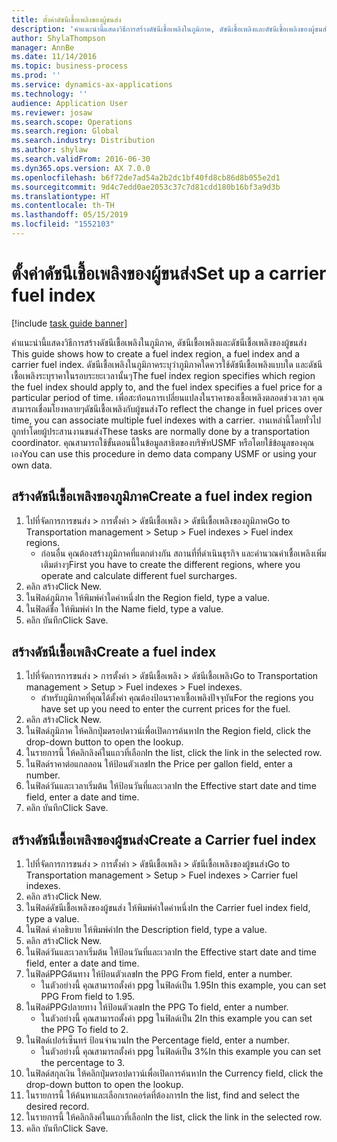 ```yaml
---
title: ตั้งค่าดัชนีเชื้อเพลิงของผู้ขนส่ง
description: 'คำแนะนำนี้แสดงวิธีการสร้างดัชนีเชื้อเพลิงในภูมิภาค, ดัชนีเชื้อเพลิงและดัชนีเชื้อเพลิงของผู้ขนส่ง '
author: ShylaThompson
manager: AnnBe
ms.date: 11/14/2016
ms.topic: business-process
ms.prod: ''
ms.service: dynamics-ax-applications
ms.technology: ''
audience: Application User
ms.reviewer: josaw
ms.search.scope: Operations
ms.search.region: Global
ms.search.industry: Distribution
ms.author: shylaw
ms.search.validFrom: 2016-06-30
ms.dyn365.ops.version: AX 7.0.0
ms.openlocfilehash: b6f72de7ad54a2b2dc1bf40fd8cb86d8b055e2d1
ms.sourcegitcommit: 9d4c7edd0ae2053c37c7d81cdd180b16bf3a9d3b
ms.translationtype: HT
ms.contentlocale: th-TH
ms.lasthandoff: 05/15/2019
ms.locfileid: "1552103"
---
```

# <a name="set-up-a-carrier-fuel-index"></a><span data-ttu-id="02b1d-103">ตั้งค่าดัชนีเชื้อเพลิงของผู้ขนส่ง</span><span class="sxs-lookup"><span data-stu-id="02b1d-103">Set up a carrier fuel index</span></span>

[!include [task guide banner](../../includes/task-guide-banner.md)]

<span data-ttu-id="02b1d-104">คำแนะนำนี้แสดงวิธีการสร้างดัชนีเชื้อเพลิงในภูมิภาค, ดัชนีเชื้อเพลิงและดัชนีเชื้อเพลิงของผู้ขนส่ง </span><span class="sxs-lookup"><span data-stu-id="02b1d-104">This guide shows how to create a fuel index region, a fuel index and a carrier fuel index.</span></span> <span data-ttu-id="02b1d-105">ดัชนีเชื้อเพลิงในภูมิภาคระบุว่าภูมิภาคใดควรใช้ดัชนีเชื้อเพลิงแบบใด และดัชนีเชื้อเพลิงระบุราคาในรอบระยะเวลานั้นๆ</span><span class="sxs-lookup"><span data-stu-id="02b1d-105">The fuel index region specifies which region the fuel index should apply to, and the fuel index specifies a fuel price for a particular period of time.</span></span> <span data-ttu-id="02b1d-106">เพื่อสะท้อนการเปลี่ยนแปลงในราคาของเชื้อเพลิงตลอดช่วงเวลา คุณสามารถเชื่อมโยงหลายๆดัชนีเชื้อเพลิงกับผู้ขนส่ง</span><span class="sxs-lookup"><span data-stu-id="02b1d-106">To reflect the change in fuel prices over time, you can associate multiple fuel indexes with a carrier.</span></span>  <span data-ttu-id="02b1d-107">งานเหล่านี้โดยทั่วไปถูกทำโดยผู้ประสานงานขนส่ง</span><span class="sxs-lookup"><span data-stu-id="02b1d-107">These tasks are normally done by a transportation coordinator.</span></span> <span data-ttu-id="02b1d-108">คุณสามารถใช้ขั้นตอนนี้ในข้อมูลสาธิตของบริษัทUSMF หรือโดยใช้ข้อมูลของคุณเอง</span><span class="sxs-lookup"><span data-stu-id="02b1d-108">You can use this procedure in demo data company USMF or using your own data.</span></span>


## <a name="create-a-fuel-index-region"></a><span data-ttu-id="02b1d-109">สร้างดัชนีเชื้อเพลิงของภูมิภาค</span><span class="sxs-lookup"><span data-stu-id="02b1d-109">Create a fuel index region</span></span>
1. <span data-ttu-id="02b1d-110">ไปที่จัดการการขนส่ง > การตั้งค่า > ดัชนีเชื้อเพลิง > ดัชนีเชื้อเพลิงของภูมิภาค</span><span class="sxs-lookup"><span data-stu-id="02b1d-110">Go to Transportation management > Setup > Fuel indexes > Fuel index regions.</span></span>
    * <span data-ttu-id="02b1d-111">ก่อนอื่น คุณต้องสร้างภูมิภาคที่แตกต่างกัน สถานที่ที่ดำเนินธุรกิจ และคำนวณค่าเชื้อเพลิงเพิ่มเติมต่างๆ</span><span class="sxs-lookup"><span data-stu-id="02b1d-111">First you have to create the different regions, where you operate and calculate different fuel surcharges.</span></span>  
2. <span data-ttu-id="02b1d-112">คลิก สร้าง</span><span class="sxs-lookup"><span data-stu-id="02b1d-112">Click New.</span></span>
3. <span data-ttu-id="02b1d-113">ในฟิลด์ภูมิภาค ให้พิมพ์ค่าใดค่าหนึ่ง</span><span class="sxs-lookup"><span data-stu-id="02b1d-113">In the Region field, type a value.</span></span>
4. <span data-ttu-id="02b1d-114">ในฟิลด์ชื่อ ให้พิมพ์ค่า </span><span class="sxs-lookup"><span data-stu-id="02b1d-114">In the Name field, type a value.</span></span>
5. <span data-ttu-id="02b1d-115">คลิก บันทึก</span><span class="sxs-lookup"><span data-stu-id="02b1d-115">Click Save.</span></span>

## <a name="create-a-fuel-index"></a><span data-ttu-id="02b1d-116">สร้างดัชนีเชื้อเพลิง</span><span class="sxs-lookup"><span data-stu-id="02b1d-116">Create a fuel index</span></span>
1. <span data-ttu-id="02b1d-117">ไปที่จัดการการขนส่ง > การตั้งค่า > ดัชนีเชื้อเพลิง > ดัชนีเชื้อเพลิง</span><span class="sxs-lookup"><span data-stu-id="02b1d-117">Go to Transportation management > Setup > Fuel indexes > Fuel indexes.</span></span>
    * <span data-ttu-id="02b1d-118">สำหรับภูมิภาคที่คุณได้ตั้งค่า คุณต้องป้อนราคาเชื้อเพลิงปัจจุบัน</span><span class="sxs-lookup"><span data-stu-id="02b1d-118">For the regions you have set up you need to enter the current prices for the fuel.</span></span>  
2. <span data-ttu-id="02b1d-119">คลิก สร้าง</span><span class="sxs-lookup"><span data-stu-id="02b1d-119">Click New.</span></span>
3. <span data-ttu-id="02b1d-120">ในฟิลด์ภูมิภาค ให้คลิกปุ่มดรอปดาวน์เพื่อเปิดการค้นหา</span><span class="sxs-lookup"><span data-stu-id="02b1d-120">In the Region field, click the drop-down button to open the lookup.</span></span>
4. <span data-ttu-id="02b1d-121">ในรายการนี้ ให้คลิกลิงค์ในแถวที่เลือก</span><span class="sxs-lookup"><span data-stu-id="02b1d-121">In the list, click the link in the selected row.</span></span>
5. <span data-ttu-id="02b1d-122">ในฟิลด์ราคาต่อแกลลอน ให้ป้อนตัวเลข</span><span class="sxs-lookup"><span data-stu-id="02b1d-122">In the Price per gallon field, enter a number.</span></span>
6. <span data-ttu-id="02b1d-123">ในฟิลด์วันและเวลาเริ่มต้น ให้ป้อนวันที่และเวลา</span><span class="sxs-lookup"><span data-stu-id="02b1d-123">In the Effective start date and time field, enter a date and time.</span></span>
7. <span data-ttu-id="02b1d-124">คลิก บันทึก</span><span class="sxs-lookup"><span data-stu-id="02b1d-124">Click Save.</span></span>

## <a name="create-a-carrier-fuel-index"></a><span data-ttu-id="02b1d-125">สร้างดัชนีเชื้อเพลิงของผู้ขนส่ง</span><span class="sxs-lookup"><span data-stu-id="02b1d-125">Create a Carrier fuel index</span></span>
1. <span data-ttu-id="02b1d-126">ไปที่จัดการการขนส่ง > การตั้งค่า > ดัชนีเชื้อเพลิง > ดัชนีเชื้อเพลิงของผู้ขนส่ง</span><span class="sxs-lookup"><span data-stu-id="02b1d-126">Go to Transportation management > Setup > Fuel indexes > Carrier fuel indexes.</span></span>
2. <span data-ttu-id="02b1d-127">คลิก สร้าง</span><span class="sxs-lookup"><span data-stu-id="02b1d-127">Click New.</span></span>
3. <span data-ttu-id="02b1d-128">ในฟิลด์ดัชนีเชื้อเพลิงของผู้ขนส่ง ให้พิมพ์ค่าใดค่าหนึ่ง</span><span class="sxs-lookup"><span data-stu-id="02b1d-128">In the Carrier fuel index field, type a value.</span></span>
4. <span data-ttu-id="02b1d-129">ในฟิลด์ คำอธิบาย ให้พิมพ์ค่า</span><span class="sxs-lookup"><span data-stu-id="02b1d-129">In the Description field, type a value.</span></span>
5. <span data-ttu-id="02b1d-130">คลิก สร้าง</span><span class="sxs-lookup"><span data-stu-id="02b1d-130">Click New.</span></span>
6. <span data-ttu-id="02b1d-131">ในฟิลด์วันและเวลาเริ่มต้น ให้ป้อนวันที่และเวลา</span><span class="sxs-lookup"><span data-stu-id="02b1d-131">In the Effective start date and time field, enter a date and time.</span></span>
7. <span data-ttu-id="02b1d-132">ในฟิลด์PPGต้นทาง ให้ป้อนตัวเลข</span><span class="sxs-lookup"><span data-stu-id="02b1d-132">In the PPG From field, enter a number.</span></span>
    * <span data-ttu-id="02b1d-133">ในตัวอย่างนี้ คุณสามารถตั้งค่า ppg ในฟิลด์เป็น 1.95</span><span class="sxs-lookup"><span data-stu-id="02b1d-133">In this example, you can set PPG From field to 1.95.</span></span>  
8. <span data-ttu-id="02b1d-134">ในฟิลด์PPGปลายทาง ให้ป้อนตัวเลข</span><span class="sxs-lookup"><span data-stu-id="02b1d-134">In the PPG To field, enter a number.</span></span>
    * <span data-ttu-id="02b1d-135">ในตัวอย่างนี้ คุณสามารถตั้งค่า ppg ในฟิลด์เป็น 2</span><span class="sxs-lookup"><span data-stu-id="02b1d-135">In this example you can set the PPG To field to 2.</span></span>  
9. <span data-ttu-id="02b1d-136">ในฟิลด์เปอร์เซ็นทร์ ป้อนจำนวน</span><span class="sxs-lookup"><span data-stu-id="02b1d-136">In the Percentage field, enter a number.</span></span>
    * <span data-ttu-id="02b1d-137">ในตัวอย่างนี้ คุณสามารถตั้งค่า ppg ในฟิลด์เป็น 3%</span><span class="sxs-lookup"><span data-stu-id="02b1d-137">In this example you can set the percentage to 3.</span></span>  
10. <span data-ttu-id="02b1d-138">ในฟิลด์สกุลเงิน ให้คลิกปุ่มดรอปดาวน์เพื่อเปิดการค้นหา</span><span class="sxs-lookup"><span data-stu-id="02b1d-138">In the Currency field, click the drop-down button to open the lookup.</span></span>
11. <span data-ttu-id="02b1d-139">ในรายการนี้ ให้ค้นหาและเลือกเรกคอร์ดที่ต้องการ</span><span class="sxs-lookup"><span data-stu-id="02b1d-139">In the list, find and select the desired record.</span></span>
12. <span data-ttu-id="02b1d-140">ในรายการนี้ ให้คลิกลิงค์ในแถวที่เลือก</span><span class="sxs-lookup"><span data-stu-id="02b1d-140">In the list, click the link in the selected row.</span></span>
13. <span data-ttu-id="02b1d-141">คลิก บันทึก</span><span class="sxs-lookup"><span data-stu-id="02b1d-141">Click Save.</span></span>

